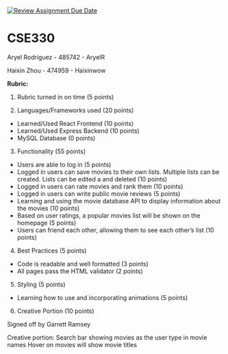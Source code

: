 [![Review Assignment Due Date](https://classroom.github.com/assets/deadline-readme-button-24ddc0f5d75046c5622901739e7c5dd533143b0c8e959d652212380cedb1ea36.svg)](https://classroom.github.com/a/I5DP-Kdb)
# CSE330
Aryel Rodriguez - 485742 - AryelR

Haixin Zhou - 474959 - Haixinwow


**Rubric:**
1. Rubric turned in on time (5 points)

2. Languages/Frameworks used (20 points)
- Learned/Used React Frontend (10 points)
- Learned/Used Express Backend (10 points)
- MySQL Database (0 points)

3. Functionality (55 points)
- Users are able to log in (5 points)
- Logged in users can save movies to their own lists. Multiple lists can be created. Lists can be edited a and deleted (10 points)
- Logged in users can rate movies and rank them (10 points)
- Logged in users can write public movie reviews (5 points)
- Learning and using the movie database API to display information about the movies (10 points)
- Based on user ratings, a popular movies list will be shown on the homepage (5 points)
- Users can friend each other, allowing them to see each other’s list (10 points) 

4. Best Practices (5 points)
- Code is readable and well formatted (3 points)
- All pages pass the HTML validator (2 points)

5. Styling (5 points)
- Learning how to use and incorporating animations (5 points)

6. Creative Portion (10 points)

Signed off by Garrett Ramsey


Creative portion: 
    Search bar showing movies as the user type in movie names 
    Hover on movies will show movie titles